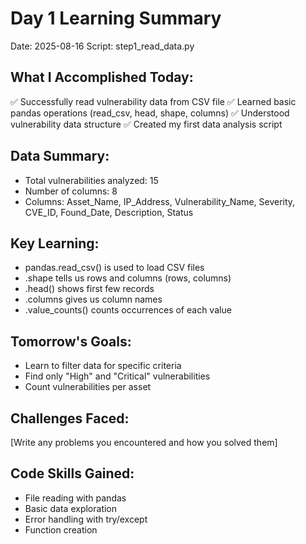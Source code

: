 
# Day 1 Learning Summary
Date: 2025-08-16
Script: step1_read_data.py

## What I Accomplished Today:
✅ Successfully read vulnerability data from CSV file
✅ Learned basic pandas operations (read_csv, head, shape, columns)
✅ Understood vulnerability data structure
✅ Created my first data analysis script

## Data Summary:
- Total vulnerabilities analyzed: 15
- Number of columns: 8
- Columns: Asset_Name, IP_Address, Vulnerability_Name, Severity, CVE_ID, Found_Date, Description, Status

## Key Learning:
- pandas.read_csv() is used to load CSV files
- .shape tells us rows and columns (rows, columns)
- .head() shows first few records
- .columns gives us column names
- .value_counts() counts occurrences of each value

## Tomorrow's Goals:
- Learn to filter data for specific criteria
- Find only "High" and "Critical" vulnerabilities
- Count vulnerabilities per asset

## Challenges Faced:
[Write any problems you encountered and how you solved them]

## Code Skills Gained:
- File reading with pandas
- Basic data exploration
- Error handling with try/except
- Function creation
